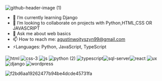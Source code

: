  ![github-header-image (1)](https://github.com/user-attachments/assets/f98f1901-a888-4abf-9043-456b697e83e7)
- 🌱 I’m currently learning Django
- 👯 I’m looking to collaborate on projects with Python,HTML,CSS OR JAVASCRIPT
- 💬 Ask me about web basics
- 📫 How to reach me: agustinwojtyszyn99@gmail.com
- ⚡Languages: Python, JavaScript, TypeScript
  

![html](https://github.com/user-attachments/assets/0331ba55-6a92-47c7-be6d-1b00f4223e04)  ![css-3](https://github.com/user-attachments/assets/569bce76-0a74-4da0-8531-c367ac55f8b5) ![js](https://github.com/user-attachments/assets/6b158bc9-0dbd-44f6-8bcc-7d5f47ca1340) ![python (2)](https://github.com/user-attachments/assets/34cfa6ad-6db1-408a-ab20-04e066da0eef) ![typescript](https://github.com/user-attachments/assets/f7b6e6db-69e0-4eb1-b8e5-67189b21d97c)![sql-server](https://github.com/user-attachments/assets/6062ea65-c521-4b74-9be6-4ed7c6465bb6)![react](https://github.com/user-attachments/assets/ca402de4-b0f4-41d9-9865-ecaa8839de15) ![ux](https://github.com/user-attachments/assets/afea2c7a-7225-436d-95b5-4ef186538047)
![django](https://github.com/user-attachments/assets/5b0ddfeb-e3c5-4194-98f3-76d28928158d) ![wordpress](https://github.com/user-attachments/assets/7d6583d4-e60f-41f7-a4cd-56fa5d63dc27)







![f2bd6aa19262477b94be4dcde45731fa](https://github.com/user-attachments/assets/b7d1f8d9-40e8-489e-a0e0-15be42ed6025)








